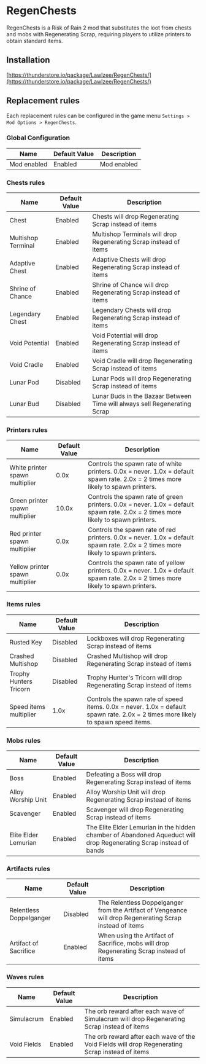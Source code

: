 # RegenChests

RegenChests is a Risk of Rain 2 mod that substitutes the loot from chests and mobs with Regenerating Scrap, requiring players to utilize printers to obtain standard items.

## Installation

[https://thunderstore.io/package/Lawlzee/RegenChests/](https://thunderstore.io/package/Lawlzee/RegenChests/)

## Replacement rules

Each replacement rules can be configured in the game menu `Settings > Mod Options > RegenChests`.

### Global Configuration

| Name | Default Value | Description |
| --- | --- | --- |
| Mod enabled | Enabled | Mod enabled |

### Chests rules

| Name | Default Value | Description |
| --- | --- | --- |
| Chest | Enabled | Chests will drop Regenerating Scrap instead of items |
| Multishop Terminal | Enabled | Multishop Terminals will drop Regenerating Scrap instead of items |
| Adaptive Chest | Enabled | Adaptive Chests will drop Regenerating Scrap instead of items |
| Shrine of Chance | Enabled | Shrine of Chance will drop Regenerating Scrap instead of items |
| Legendary Chest | Enabled | Legendary Chests will drop Regenerating Scrap instead of items |
| Void Potential | Enabled | Void Potential will drop Regenerating Scrap instead of items |
| Void Cradle | Enabled | Void Cradle will drop Regenerating Scrap instead of items |
| Lunar Pod | Disabled | Lunar Pods will drop Regenerating Scrap instead of items |
| Lunar Bud | Disabled | Lunar Buds in the Bazaar Between Time will always sell Regenerating Scrap |

### Printers rules

| Name | Default Value | Description |
| --- | --- | --- |
| White printer spawn multiplier | 0.0x | Controls the spawn rate of white printers. 0.0x = never. 1.0x = default spawn rate. 2.0x = 2 times more likely to spawn printers. |
| Green printer spawn multiplier | 10.0x | Controls the spawn rate of green printers. 0.0x = never. 1.0x = default spawn rate. 2.0x = 2 times more likely to spawn printers. |
| Red printer spawn multiplier | 0.0x | Controls the spawn rate of red printers. 0.0x = never. 1.0x = default spawn rate. 2.0x = 2 times more likely to spawn printers. |
| Yellow printer spawn multiplier | 0.0x | Controls the spawn rate of yellow printers. 0.0x = never. 1.0x = default spawn rate. 2.0x = 2 times more likely to spawn printers. |

### Items rules

| Name | Default Value | Description |
| --- | --- | --- |
| Rusted Key | Disabled | Lockboxes will drop Regenerating Scrap instead of items |
| Crashed Multishop | Disabled | Crashed Multishop will drop Regenerating Scrap instead of items |
| Trophy Hunters Tricorn | Disabled | Trophy Hunter's Tricorn will drop Regenerating Scrap instead of items |
| Speed items multiplier | 1.0x | Controls the spawn rate of speed items. 0.0x = never. 1.0x = default spawn rate. 2.0x = 2 times more likely to spawn speed items. |

### Mobs rules

| Name | Default Value | Description |
| --- | --- | --- |
| Boss | Enabled | Defeating a Boss will drop Regenerating Scrap instead of items |
| Alloy Worship Unit | Enabled | Alloy Worship Unit will drop Regenerating Scrap instead of items |
| Scavenger | Enabled | Scavenger will drop Regenerating Scrap instead of items |
| Elite Elder Lemurian | Enabled | The Elite Elder Lemurian in the hidden chamber of Abandoned Aqueduct will drop Regenerating Scrap instead of bands |

### Artifacts rules

| Name | Default Value | Description |
| --- | --- | --- |
| Relentless Doppelganger | Disabled | The Relentless Doppelganger from the Artifact of Vengeance will drop Regenerating Scrap instead of items |
| Artifact of Sacrifice | Enabled | When using the Artifact of Sacrifice, mobs will drop Regenerating Scrap instead of items |

### Waves rules

| Name | Default Value | Description |
| --- | --- | --- |
| Simulacrum | Enabled | The orb reward after each wave of Simulacrum will drop Regenerating Scrap instead of items |
| Void Fields | Enabled | The orb reward after each wave of the Void Fields will drop Regenerating Scrap instead of items |
